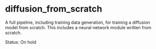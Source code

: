 # diffusion_from_scratch
A full pipeline, including training data generation, for training a diffusion model from scratch. This includes a neural network module written from scratch.

Status: On hold